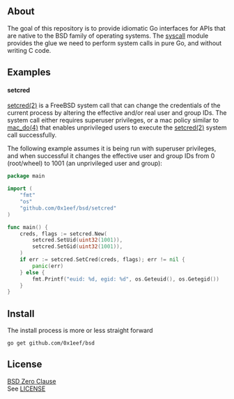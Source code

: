 ## About

The goal of this repository is to provide idiomatic Go interfaces
for APIs that are native to the BSD family of operating systems.
The [syscall](https://pkg.go.dev/syscall) module provides the
glue we need to perform system calls in pure Go, and without
writing C code.

## Examples

#### setcred

[setcred(2)](https://man.freebsd.org/cgi/man.cgi?setcred) is a
FreeBSD system call that can change the credentials of the current
process by altering the effective and/or real user and group IDs.
The system call either requires superuser privileges, or a mac policy
similar to [mac_do(4)](https://man.freebsd.org/cgi/man.cgi?mac_do)
that enables unprivileged users to execute the [setcred(2)](https://man.freebsd.org/cgi/man.cgi?setcred)
system call successfully.

The following example assumes it is being run with superuser privileges,
and when successful it changes the effective user and group IDs from 0
(root/wheel) to 1001 (an unprivileged user and group):

```go
package main

import (
	"fmt"
	"os"
	"github.com/0x1eef/bsd/setcred"
)

func main() {
	creds, flags := setcred.New(
		setcred.SetUid(uint32(1001)),
		setcred.SetGid(uint32(1001)),
	)
	if err := setcred.SetCred(creds, flags); err != nil {
		panic(err)
	} else {
		fmt.Printf("euid: %d, egid: %d", os.Geteuid(), os.Getegid())
	}
}
```

## Install

The install process is more or less straight forward

    go get github.com/0x1eef/bsd

## License

[BSD Zero Clause](https://choosealicense.com/licenses/0bsd/)
<br>
See [LICENSE](./LICENSE)